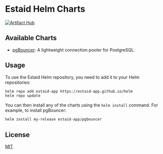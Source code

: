 # Estaid Helm Charts 

[![Artifact Hub](https://img.shields.io/endpoint?url=https://artifacthub.io/badge/repository/estaid)](https://artifacthub.io/packages/search?repo=estaid)


## Available Charts

- [pgBouncer](https://estaid-app.github.io/helm/charts/pgbouncer): A lightweight connection pooler for PostgreSQL.

## Usage

To use the Estaid Helm repository, you need to add it to your Helm repositories:

```bash
helm repo add estaid-app https://estaid-app.github.io/helm
helm repo update
```

You can then install any of the charts using the `helm install` command. For example, to install pgBouncer:

```bash
helm install my-release estaid-app/pgbouncer
```

## License

[MIT](LICENSE)